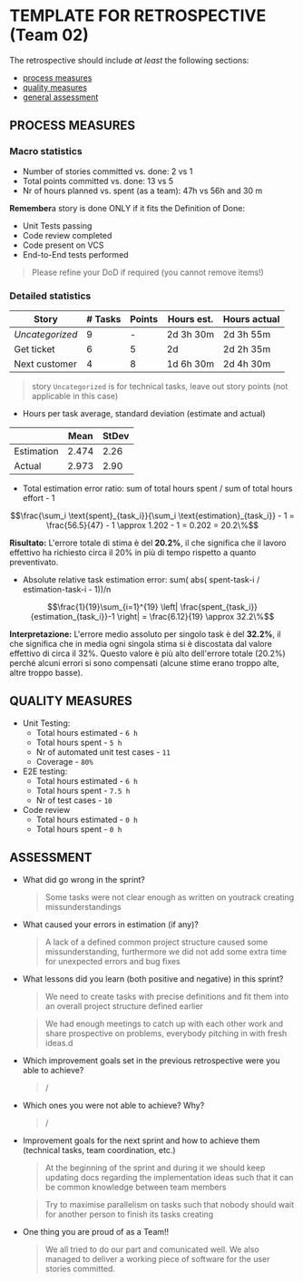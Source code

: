 # TEMPLATE FOR RETROSPECTIVE (Team 02)

The retrospective should include _at least_ the following
sections:

- [process measures](#process-measures)
- [quality measures](#quality-measures)
- [general assessment](#assessment)

## PROCESS MEASURES

### Macro statistics

- Number of stories committed vs. done: 2 vs 1
- Total points committed vs. done: 13 vs 5
- Nr of hours planned vs. spent (as a team): 47h vs 56h and 30 m

**Remember**a story is done ONLY if it fits the Definition of Done:

- Unit Tests passing
- Code review completed
- Code present on VCS
- End-to-End tests performed

> Please refine your DoD if required (you cannot remove items!)

### Detailed statistics

| Story           | # Tasks | Points | Hours est. | Hours actual |
| --------------- | ------- | ------ | ---------- | ------------ |
| _Uncategorized_ | 9       | -      | 2d 3h 30m  | 2d 3h 55m    |
| Get ticket      | 6       | 5      | 2d         | 2d 2h 35m    |
| Next customer   | 4       | 8      | 1d 6h 30m  | 2d 4h 30m    |

> story `Uncategorized` is for technical tasks, leave out story points (not applicable in this case)

- Hours per task average, standard deviation (estimate and actual)

|            | Mean  | StDev |
| ---------- | ----- | ----- |
| Estimation | 2.474 | 2.26  |
| Actual     | 2.973 | 2.90  |

- Total estimation error ratio: sum of total hours spent / sum of total hours effort - 1

$$\frac{\sum_i \text{spent}_{task_i}}{\sum_i \text{estimation}_{task_i}} - 1 = \frac{56.5}{47} - 1 \approx 1.202 - 1 = 0.202 = 20.2\%$$

**Risultato:** L'errore totale di stima è del **20.2%**, il che significa che il lavoro effettivo ha richiesto circa il 20% in più di tempo rispetto a quanto preventivato.

- Absolute relative task estimation error: sum( abs( spent-task-i / estimation-task-i - 1))/n

$$\frac{1}{19}\sum_{i=1}^{19} \left| \frac{spent_{task_i}}{estimation_{task_i}}-1 \right| = \frac{6.12}{19} \approx 32.2\%$$

**Interpretazione:** L'errore medio assoluto per singolo task è del **32.2%**, il che significa che in media ogni singola stima si è discostata dal valore effettivo di circa il 32%. Questo valore è più alto dell'errore totale (20.2%) perché alcuni errori si sono compensati (alcune stime erano troppo alte, altre troppo basse).

## QUALITY MEASURES

- Unit Testing:
  - Total hours estimated - `6 h`
  - Total hours spent - `5 h`
  - Nr of automated unit test cases - `11`
  - Coverage - `80%`
- E2E testing:
  - Total hours estimated - `6 h`
  - Total hours spent - `7.5 h`
  - Nr of test cases - `10`
- Code review
  - Total hours estimated - `0 h`
  - Total hours spent - `0 h`

## ASSESSMENT

- What did go wrong in the sprint?

  > Some tasks were not clear enough as written on youtrack creating missunderstandings

- What caused your errors in estimation (if any)?

  > A lack of a defined common project structure caused some missunderstanding, furthermore we did not add some extra time for unexpected errors and bug fixes

- What lessons did you learn (both positive and negative) in this sprint?

  > We need to create tasks with precise definitions and fit them into an overall project structure defined earlier

  > We had enough meetings to catch up with each other work and share prospective on problems, everybody pitching in with fresh ideas.d

- Which improvement goals set in the previous retrospective were you able to achieve?

  > /

- Which ones you were not able to achieve? Why?

  > /

- Improvement goals for the next sprint and how to achieve them (technical tasks, team coordination, etc.)

  > At the beginning of the sprint and during it we should keep updating docs regarding the implementation ideas such that it can be common knowledge between team members

  > Try to maximise parallelism on tasks such that nobody should wait for another person to finish its tasks creating

- One thing you are proud of as a Team!!

  > We all tried to do our part and comunicated well.
  > We also managed to deliver a working piece of software for the user stories committed.
